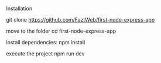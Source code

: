 
Installation

git clone https://github.com/FaztWeb/first-node-express-app

move to the folder
cd first-node-express-app

install dependencies:
npm install

execute the project
npm run dev
